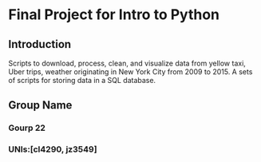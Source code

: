 # Final Project for Intro to Python

## Introduction
Scripts to download, process, clean, and visualize data from yellow taxi, Uber trips, weather originating in New York City from 2009 to 2015. A sets of scripts for storing data in a SQL database.

## Group Name
### Gourp 22
### UNIs:[cl4290, jz3549]
